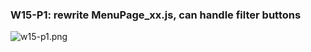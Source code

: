 ### W15-P1: rewrite MenuPage_xx.js, can handle filter buttons
![w15-p1.png](https://boadkpezbkrextxfzgiw.supabase.co/storage/v1/object/public/demo-26/md_img/w15-p1.png)